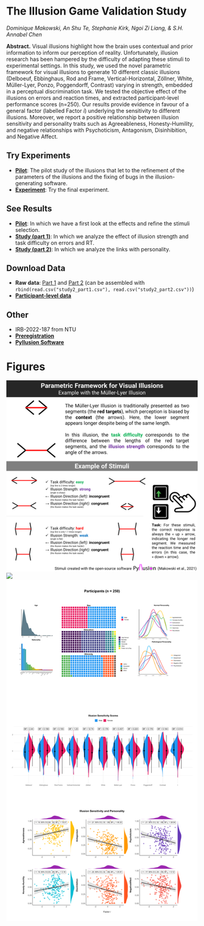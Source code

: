 # The Illusion Game Validation Study

*Dominique Makowski, An Shu Te, Stephanie Kirk, Ngoi Zi Liang, & S.H. Annabel Chen*

**Abstract.** Visual illusions highlight how the brain uses contextual and prior information to inform our perception of reality. Unfortunately, illusion research has been hampered by the difficulty of adapting these stimuli to experimental settings. In this study, we used the novel parametric framework for visual illusions to generate 10 different classic illusions (Delboeuf, Ebbinghaus, Rod and Frame, Vertical-Horizontal, Zöllner, White, Müller-Lyer, Ponzo, Poggendorff, Contrast) varying in strength, embedded in a perceptual discrimination task. We tested the objective effect of the illusions on errors and reaction times, and extracted participant-level performance scores (n=250). Our results provide evidence in favour of a general factor (labelled Factor *i*) underlying the sensitivity to different illusions. Moreover, we report a positive relationship between illusion sensitivity and personality traits such as Agreeableness, Honesty-Humility, and negative relationships with Psychoticism, Antagonism, Disinhibition, and Negative Affect.

## Try Experiments

<!-- - [**Study 0**](https://realitybending.github.io/IllusionGameValidation/study0/index.html): Study 0 refers to an un-analyzed pilot of the perceptual task without the illusion (only the targets). -->
- [**Pilot**](https://realitybending.github.io/IllusionGameValidation/study1/index.html): The pilot study of the illusions that let to the refinement of the parameters of the illusions and the fixing of bugs in the illusion-generating software.
- [**Experiment**](https://realitybending.github.io/IllusionGameValidation/study2/index.html): Try the final experiment.


## See Results

- [**Pilot**](https://realitybending.github.io/IllusionGameValidation/study1/study1.html): In which we have a first look at the effects and refine the stimuli selection.
- [**Study (part 1)**](https://realitybending.github.io/IllusionGameValidation/study2/study2.html): In which we analyze the effect of illusion strength and task difficulty on errors and RT.
- [**Study (part 2)**](https://realitybending.github.io/IllusionGameValidation/study3/study3.html): In which we analyze the links with personality.

## Download Data

- **Raw data**: [Part 1](data/study2_part1.csv) and [Part 2](data/study2_part2.csv) (can be assembled with `rbind(read.csv("study2_part1.csv"), read.csv("study2_part2.csv"))`)
- [**Participant-level data**](data/study3.csv)

## Other

- IRB-2022-187 from NTU
- [**Preregistration**](https://osf.io/5d6xp)
- [**Pyllusion Software**](https://github.com/RealityBending/Pyllusion)

# Figures

![](figures/Figure1.png)
![](figures/figure2.png)
![](figures/Figure3.png)